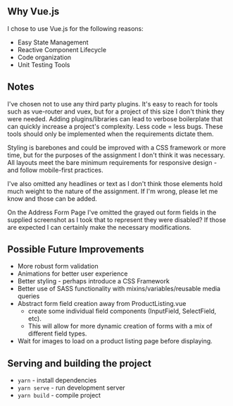 ## Why Vue.js

I chose to use Vue.js for the following reasons:

- Easy State Management
- Reactive Component Lifecycle
- Code organization
- Unit Testing Tools

## Notes

I've chosen not to use any third party plugins. It's easy to reach for tools such as vue-router and vuex, but for a project of this size I don't think they were needed. Adding plugins/libraries can lead to verbose boilerplate that can quickly increase a project's complexity. Less code = less bugs. These tools should only be implemented when the requirements dictate them.

Styling is barebones and could be improved with a CSS framework or more time, but for the purposes of the assignment I don't think it was necessary. All layouts meet the bare minimum requirements for responsive design - and follow mobile-first practices.

I've also omitted any headlines or text as I don't think those elements hold much weight to the nature of the assignment. If I'm wrong, please let me know and those can be added.

On the Address Form Page I've omitted the grayed out form fields in the supplied screenshot as I took that to represent they were disabled? If those are expected I can certainly make the necessary modifications.

## Possible Future Improvements

- More robust form validation
- Animations for better user experience
- Better styling - perhaps introduce a CSS Framework
- Better use of SASS functionality with mixins/variables/reusable media queries
- Abstract form field creation away from ProductListing.vue
  - create some individual field components (InputField, SelectField, etc).
  - This will allow for more dynamic creation of forms with a mix of different field types.
- Wait for images to load on a product listing page before displaying.

## Serving and building the project

- `yarn` - install dependencies
- `yarn serve` - run development server
- `yarn build` - compile project
